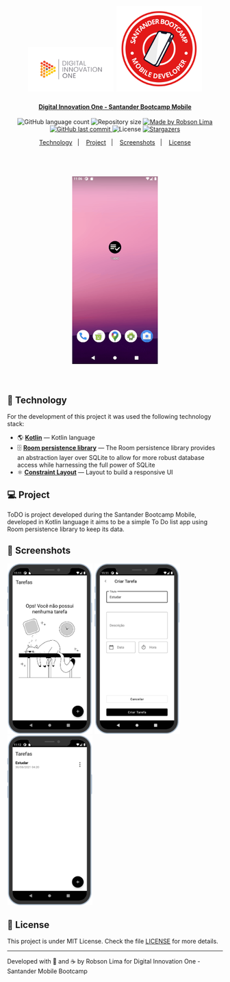 <h1 align="center">
    <img alt="dioLogo" title="#ToDO" src=".github\dio_cover.jpg" width="200px" />
    <img alt="bootcampLogo" title="#ToDO" src=".github\dio_santander_logo.png" width="200px" />
</h1>

<h4 align="center">  
  <a href="https://web.digitalinnovation.one/track/santander-mobile-developer">Digital Innovation One - Santander Bootcamp Mobile</a>
</h4>

<p align="center">
  <img alt="GitHub language count" src="https://img.shields.io/github/languages/count/rsl50/dio-santander-mobile-todolist?color=%2304D361">

  <img alt="Repository size" src="https://img.shields.io/github/repo-size/rsl50/dio-santander-mobile-todolist">
  
  <a href="https://www.linkedin.com/in/robsonslima/">
    <img alt="Made by Robson Lima" src="https://img.shields.io/badge/made%20by-Robson Lima-%2304D361">
  </a>

  <a href="https://github.com/rsl50/dio-santander-mobile-todolist/commits/master">
    <img alt="GitHub last commit" src="https://img.shields.io/github/last-commit/rsl50/dio-santander-mobile-todolist">
  </a>

  <img alt="License" src="https://img.shields.io/badge/license-MIT-brightgreen">
   <a href="https://github.com/rsl50/Omnistack11/stargazers">
    <img alt="Stargazers" src="https://img.shields.io/github/stars/rsl50/dio-santander-mobile-todolist?style=social">
  </a>
</p>

<p align="center">
  <a href="#rocket-technology">Technology</a>&nbsp;&nbsp;&nbsp;|&nbsp;&nbsp;&nbsp;
  <a href="#-project">Project</a>&nbsp;&nbsp;&nbsp;|&nbsp;&nbsp;&nbsp;
  <a href="#-screenshots">Screenshots</a>&nbsp;&nbsp;&nbsp;|&nbsp;&nbsp;&nbsp;
  <a href="#memo-license">License</a>
</p>

<br>
<h1 align="center">
    <img alt="appGIF" title="#ToDO" src=".github\Mobile.gif" width="200px" />
</h1>
<br>

## :rocket: Technology

For the development of this project it was used the following technology stack:

- :earth_americas: **[Kotlin](https://kotlinlang.org/)** — Kotlin language
- :file_cabinet: **[Room persistence library](https://developer.android.com/jetpack/androidx/releases/room)** — The Room persistence library provides an abstraction layer over SQLite to allow for more robust database access while harnessing the full power of SQLite
- ⚛️ **[Constraint Layout](https://developer.android.com/training/constraint-layout)** — Layout to build a responsive UI

## 💻 Project

ToDO is project developed during the Santander Bootcamp Mobile, developed in Kotlin language it aims to be a simple To Do list app using Room persistence library to keep its data.

## 🔖 Screenshots


<img alt="ToDOTelaPrincipal" title="#ToDO" src=".github/appscr01.png" width="200px" />

<img alt="ToDOTelaPrincipal" title="#ToDO" src=".github/appscr02.png" width="200px" />

<img alt="ToDOTelaDetalhe" title="#ToDO" src=".github/appscr03.png" width="200px" />


## :memo: License

This project is under MIT License. Check the file [LICENSE](LICENSE.md) for more details.

---

Developed with :sparkling_heart: and ☕ by Robson Lima for Digital Innovation One - Santander Mobile Bootcamp